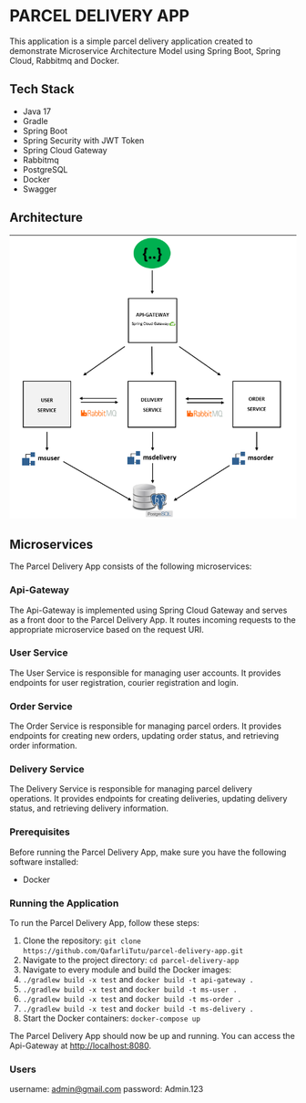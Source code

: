 # **PARCEL DELIVERY APP**

This application is a simple parcel delivery application created to demonstrate Microservice Architecture Model using Spring Boot, Spring Cloud, Rabbitmq and Docker.

## **Tech Stack**

* Java 17
* Gradle
* Spring Boot
* Spring Security with JWT Token
* Spring Cloud Gateway
* Rabbitmq
* PostgreSQL
* Docker
* Swagger

## **Architecture**

![img.png](img.png)

## **Microservices**

The Parcel Delivery App consists of the following microservices:

### Api-Gateway

The Api-Gateway is implemented using Spring Cloud Gateway and serves as a front door to the Parcel Delivery App. It routes incoming requests to the appropriate microservice based on the request URI.

### User Service

The User Service is responsible for managing user accounts. It provides endpoints for user registration, courier registration and login.

### Order Service

The Order Service is responsible for managing parcel orders. It provides endpoints for creating new orders, updating order status, and retrieving order information.

### Delivery Service

The Delivery Service is responsible for managing parcel delivery operations. It provides endpoints for creating deliveries, updating delivery status, and retrieving delivery information.

### **Prerequisites**

Before running the Parcel Delivery App, make sure you have the following software installed:

* Docker

### **Running the Application**

To run the Parcel Delivery App, follow these steps:
1. Clone the repository: `git clone https://github.com/QafarliTutu/parcel-delivery-app.git`
2. Navigate to the project directory: `cd parcel-delivery-app`
3. Navigate to every module and build the Docker images:
4. `./gradlew build -x test` and `docker build -t api-gateway .`
5. `./gradlew build -x test` and `docker build -t ms-user .`
6. `./gradlew build -x test` and `docker build -t ms-order .`
7. `./gradlew build -x test` and `docker build -t ms-delivery .`
8. Start the Docker containers: `docker-compose up`

The Parcel Delivery App should now be up and running. You can access the Api-Gateway at [http://localhost:8080](https://github.com/QafarliTutu/parcel-delivery-app.git).

### **Users**
username: admin@gmail.com
password: Admin.123
